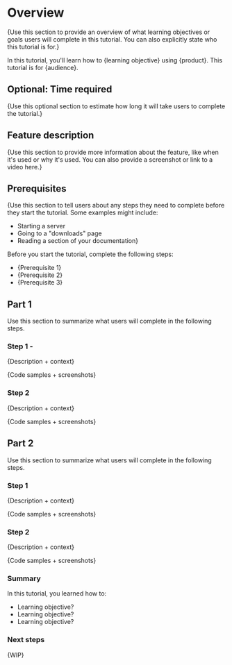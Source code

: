 # Overview

{Use this section to provide an overview of what learning objectives or goals users will complete in this tutorial. You can also explicitly state who this tutorial is for.}

In this tutorial, you'll learn how to {learning objective} using {product}. This tutorial is for {audience}.    

## Optional: Time required

{Use this optional section to estimate how long it will take users to complete the tutorial.}

## Feature description

{Use this section to provide more information about the feature, like when it's used or why it's used. You can also provide a screenshot or link to a video here.}
## Prerequisites

{Use this section to tell users about any steps they need to complete before they start the tutorial. Some examples might include:

* Starting a server
* Going to a "downloads" page
* Reading a section of your documentation}

Before you start the tutorial, complete the following steps:

* {Prerequisite 1}
* {Prerequisite 2}
* {Prerequisite 3}

## Part 1

Use this section to summarize what users will complete in the following steps.

### Step 1 -

{Description + context}

{Code samples + screenshots}

### Step 2

{Description + context}

{Code samples + screenshots}
## Part 2

Use this section to summarize what users will complete in the following steps.

### Step 1

{Description + context}

{Code samples + screenshots}

### Step 2

{Description + context}

{Code samples + screenshots}

### Summary

In this tutorial, you learned how to:

* Learning objective?
* Learning objective?
* Learning objective?

### Next steps

{WIP}